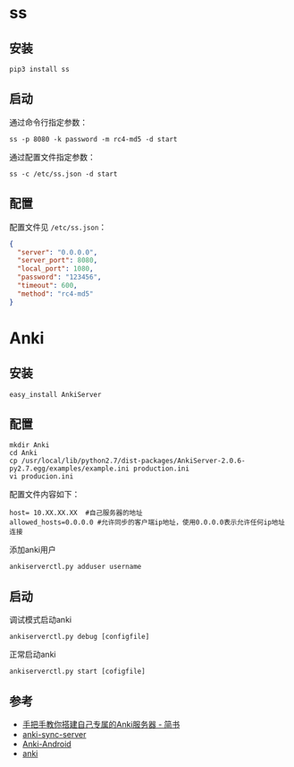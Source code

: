 
# ss

## 安装

```
pip3 install ss
```

## 启动

通过命令行指定参数：

```
ss -p 8080 -k password -m rc4-md5 -d start
```

通过配置文件指定参数：

```
ss -c /etc/ss.json -d start
```

## 配置
配置文件见 `/etc/ss.json`：

```json
{
  "server": "0.0.0.0",
  "server_port": 8080,
  "local_port": 1080,
  "password": "123456",
  "timeout": 600,
  "method": "rc4-md5"
}
```

# Anki

## 安装

```
easy_install AnkiServer
```

## 配置

```
mkdir Anki
cd Anki
cp /usr/local/lib/python2.7/dist-packages/AnkiServer-2.0.6-py2.7.egg/examples/example.ini production.ini
vi producion.ini
```

配置文件内容如下：

```
host= 10.XX.XX.XX  #自己服务器的地址
allowed_hosts=0.0.0.0 #允许同步的客户端ip地址，使用0.0.0.0表示允许任何ip地址连接
```

添加anki用户

```
ankiserverctl.py adduser username
```

## 启动

调试模式启动anki

```
ankiserverctl.py debug [configfile]
```

正常启动anki

```
ankiserverctl.py start [cofigfile]
```

## 参考
+ [手把手教你搭建自己专属的Anki服务器 - 简书](https://www.jianshu.com/p/c50e3feec878)
+ [anki-sync-server](https://github.com/dsnopek/anki-sync-server)
+ [Anki-Android](https://github.com/ankidroid/Anki-Android)
+ [anki](https://github.com/dae/anki)